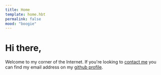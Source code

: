 ```yaml
---
title: Home
template: home.hbt
permalink: false
mood: "boogie"
---
```


Hi there,
=========

Welcome to my corner of the Internet. If you're looking to [contact me](https://github.com/bjdixon) you can find my email address on my [github profile]('https://github.com/bjdixon').
